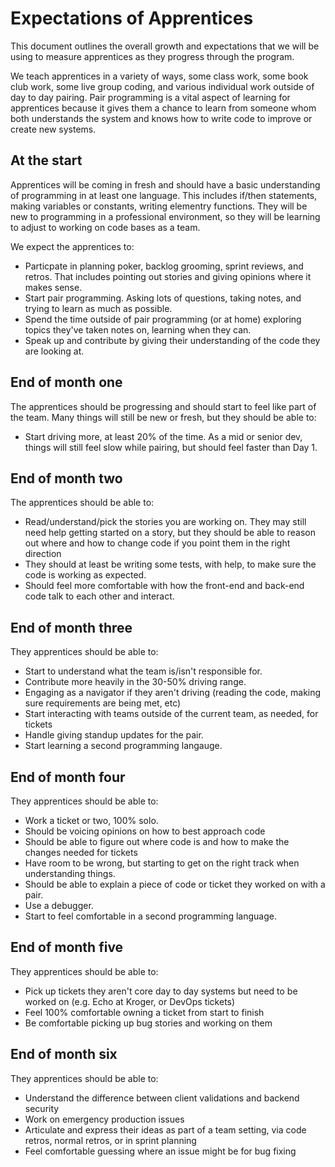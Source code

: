 # Expectations of Apprentices

This document outlines the overall growth and expectations that we will be using to measure apprentices as they progress through the program.

We teach apprentices in a variety of ways, some class work, some book club work, some live group coding, and various individual work outside of day to day pairing. Pair programming is a vital aspect of learning for apprentices because it gives them a chance to learn from someone whom both understands the system and knows how to write code to improve or create new systems.

## At the start

Apprentices will be coming in fresh and should have a basic understanding of programming in at least one language. This includes if/then statements, making variables or constants, writing elementry functions. They will be new to programming in a professional environment, so they will be learning to adjust to working on code bases as a team.

We expect the apprentices to:

* Particpate in planning poker, backlog grooming, sprint reviews, and retros. That includes pointing out stories and giving opinions where it makes sense.
* Start pair programming. Asking lots of questions, taking notes, and trying to learn as much as possible.
* Spend the time outside of pair programming (or at home) exploring topics they've taken notes on, learning when they can.
* Speak up and contribute by giving their understanding of the code they are looking at.

## End of month one

The apprentices should be progressing and should start to feel like part of the team. Many things will still be new or fresh, but they should be able to:

* Start driving more, at least 20% of the time. As a mid or senior dev, things will still feel slow while pairing, but should feel faster than Day 1.

## End of month two

The apprentices should be able to:

* Read/understand/pick the stories you are working on. They may still need help getting started on a story, but they should be able to reason out where and how to change code if you point them in the right direction
* They should at least be writing some tests, with help, to make sure the code is working as expected.
* Should feel more comfortable with how the front-end and back-end code talk to each other and interact.

## End of month three

They apprentices should be able to:

* Start to understand what the team is/isn't responsible for.
* Contribute more heavily in the 30-50% driving range.
* Engaging as a navigator if they aren't driving (reading the code, making sure requirements are being met, etc)
* Start interacting with teams outside of the current team, as needed, for tickets
* Handle giving standup updates for the pair.
* Start learning a second programming langauge.

## End of month four

They apprentices should be able to:

* Work a ticket or two, 100% solo.
* Should be voicing opinions on how to best approach code
* Should be able to figure out where code is and how to make the changes needed for tickets
* Have room to be wrong, but starting to get on the right track when understanding things.
* Should be able to explain a piece of code or ticket they worked on with a pair.
* Use a debugger.
* Start to feel comfortable in a second programming language.

## End of month five

They apprentices should be able to:

* Pick up tickets they aren't core day to day systems but need to be worked on (e.g. Echo at Kroger, or DevOps tickets)
* Feel 100% comfortable owning a ticket from start to finish
* Be comfortable picking up bug stories and working on them

## End of month six

They apprentices should be able to:

* Understand the difference between client validations and backend security
* Work on emergency production issues
* Articulate and express their ideas as part of a team setting, via code retros, normal retros, or in sprint planning
* Feel comfortable guessing where an issue might be for bug fixing

